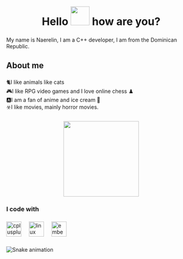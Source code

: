 <h1 align="center">Hello  <img src="https://emojis.slackmojis.com/emojis/images/1577305505/7373/hand_wave.gif?1577305505" width="50" /> how are you?</h1>

###

<p align="left">My name is Naerelin, I am a C++ developer, I am from the Dominican Republic.</p>

###

<h2 align="left">About me</h2>

###

<p align="left">🐈I like animals like cats<br> 🎮I like RPG video games and I love online chess ♟️<br>  🅰️I am a fan of anime and ice cream 🍨<br>☣️I like movies, mainly horror movies.</p>

###

<div align="center">
  <img height="200" src="https://i.imgflip.com/65efzo.gif"  />
</div>

###

<h3 align="left">I code with</h3>

###

<div align="left">
  <img src="https://cdn.jsdelivr.net/gh/devicons/devicon/icons/cplusplus/cplusplus-original.svg" height="40" alt="cplusplus logo"  />
  <img width="12" />
  <img src="https://cdn.jsdelivr.net/gh/devicons/devicon/icons/linux/linux-original.svg" height="40" alt="linux logo"  />
  <img width="12" />
  <img src="https://cdn.jsdelivr.net/gh/devicons/devicon/icons/embeddedc/embeddedc-original.svg" height="40" alt="embeddedc logo"  />
</div>

###

<img src="https://raw.githubusercontent.com/naerelin/naerelin/output/snake.svg" alt="Snake animation" />

###
